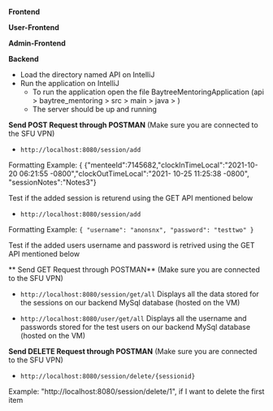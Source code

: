 **Frontend**

**User-Frontend**

**Admin-Frontend**


**Backend**

- Load the directory named API on IntelliJ
- Run the application on IntelliJ
    - To run the application open the file BaytreeMentoringApplication (api > baytree_mentoring > src > main > java > )
    - The server should be up and running 



**Send POST Request through POSTMAN**
(Make sure you are connected to the SFU VPN)


- `http://localhost:8080/session/add`

Formatting Example: { {"menteeId":7145682,"clockInTimeLocal":"2021-10-20 06:21:55 -0800","clockOutTimeLocal":"2021- 10-25 11:25:38 -0800", "sessionNotes":"Notes3"}

Test if the added session is returend using the GET API mentioned below

- `http://localhost:8080/session/add`

Formatting Example: 
`{ "username": "anonsnx", "password": "testtwo" }`

Test if the added users username and password is retrived using the GET API mentioned below


** Send GET Request through POSTMAN** 
(Make sure you are connected to the SFU VPN)


- `http://localhost:8080/session/get/all`
Displays all the data stored for the sessions on our backend MySql database (hosted on the VM)


- `http://localhost:8080/user/get/all`
Displays all the username and passwords stored for the test users on our backend MySql database (hosted on the VM)


**Send DELETE Request through POSTMAN**
(Make sure you are connected to the SFU VPN)

- `http://localhost:8080/session/delete/{sessionid}`

Example: "http://localhost:8080/session/delete/1", if I want to delete the first item

